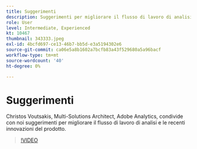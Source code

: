 ```yaml
---
title: Suggerimenti
description: Suggerimenti per migliorare il flusso di lavoro di analisi ed evidenziare le recenti innovazioni all’interno del prodotto.
role: User
level: Intermediate, Experienced
kt: 10467
thumbnail: 343333.jpeg
exl-id: 4bcfd697-ce13-46b7-bb5d-e3a5194302e6
source-git-commit: ca06e5a8b1602a7bcfb83a43f529680a5a96bacf
workflow-type: tm+mt
source-wordcount: '40'
ht-degree: 0%

---
```


# Suggerimenti

Christos Voutsakis, Multi-Solutions Architect, Adobe Analytics, condivide con noi suggerimenti per migliorare il flusso di lavoro di analisi e le recenti innovazioni del prodotto.

>[!VIDEO](https://video.tv.adobe.com/v/343333/?quality=12&learn=on)
